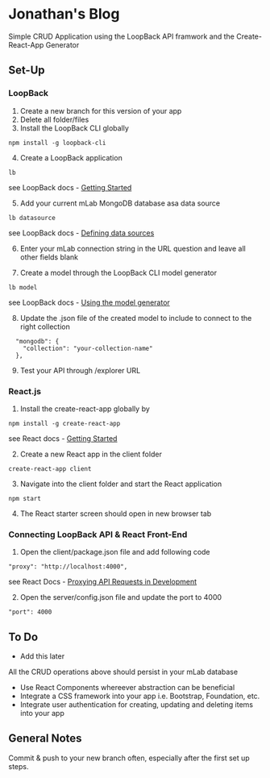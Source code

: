 # Jonathan's Blog

Simple CRUD Application using the LoopBack API framwork and the Create-React-App Generator

## Set-Up

### LoopBack
1. Create a new branch for this version of your app
2. Delete all folder/files
3. Install the LoopBack CLI globally
```
npm install -g loopback-cli
```
4. Create a LoopBack application
```
lb
```
see LoopBack docs - [Getting Started](http://loopback.io/getting-started/)

5. Add your current mLab MongoDB database asa data source
```
lb datasource
```
see LoopBack docs - [Defining data sources](http://loopback.io/doc/en/lb3/Defining-data-sources.html)

6. Enter your mLab connection string in the URL question and leave all other fields blank

7. Create a model through the LoopBack CLI model generator
```
lb model
```
see LoopBack docs - [Using the model generator](http://loopback.io/doc/en/lb3/Using-the-model-generator.html)

8. Update the .json file of the created model to include to connect to the right collection
```
  "mongodb": {
    "collection": "your-collection-name"
  },
```
9. Test your API through /explorer URL

### React.js
1. Install the create-react-app globally by
```
npm install -g create-react-app
```
see React docs - [Getting Started](https://github.com/facebookincubator/create-react-app/#getting-started)

2. Create a new React app in the client folder
```
create-react-app client
```
3. Navigate into the client folder and start the React application
```
npm start
```
4. The React starter screen should open in new browser tab

### Connecting LoopBack API & React Front-End
1. Open the client/package.json file and add following code
```
"proxy": "http://localhost:4000",
```
see React Docs - [Proxying API Requests in Development](https://github.com/facebookincubator/create-react-app/blob/master/packages/react-scripts/template/README.md#proxying-api-requests-in-development)

2. Open the server/config.json file and update the port to 4000
```
"port": 4000
```

## To Do
- Add this later

All the CRUD operations above should persist in your mLab database

- Use React Components whereever abstraction can be beneficial
- Integrate a CSS framework into your app i.e. Bootstrap, Foundation, etc.
- Integrate user authentication for creating, updating and deleting items into your app

## General Notes
Commit & push to your new branch often, especially after the first set up steps.
